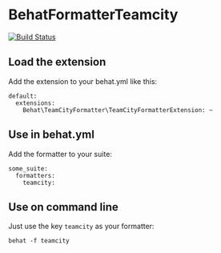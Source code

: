 # BehatFormatterTeamcity

[![Build Status](https://travis-ci.org/anho/BehatFormatterTeamcity.svg?branch=master)](https://travis-ci.org/anho/BehatFormatterTeamcity)

## Load the extension
Add the extension to your behat.yml like this:

    default:
      extensions:
        Behat\TeamCityFormatter\TeamCityFormatterExtension: ~

## Use in behat.yml
Add the formatter to your suite:

    some_suite:
      formatters:
        teamcity:

## Use on command line
Just use the key ``teamcity`` as your formatter:

    behat -f teamcity